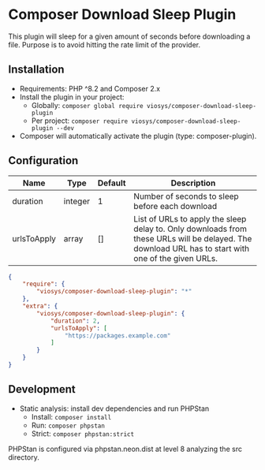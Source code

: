 # Composer Download Sleep Plugin

This plugin will sleep for a given amount of seconds before downloading a file.
Purpose is to avoid hitting the rate limit of the provider.

## Installation

- Requirements: PHP ^8.2 and Composer 2.x
- Install the plugin in your project:
  - Globally: `composer global require viosys/composer-download-sleep-plugin`
  - Per project: `composer require viosys/composer-download-sleep-plugin --dev`
- Composer will automatically activate the plugin (type: composer-plugin).

## Configuration

| Name        | Type    | Default | Description                                                                                                                                         |
|-------------|---------|---------|-----------------------------------------------------------------------------------------------------------------------------------------------------|
| duration    | integer | 1       | Number of seconds to sleep before each download                                                                                                     |
| urlsToApply | array   | []      | List of URLs to apply the sleep delay to. Only downloads from these URLs will be delayed. The download URL has to start with one of the given URLs. |

```json
{
    "require": {
        "viosys/composer-download-sleep-plugin": "*"
    },
    "extra": {
        "viosys/composer-download-sleep-plugin": {
            "duration": 2,
            "urlsToApply": [
                "https://packages.example.com"
            ]
        }
    }
}
```

## Development

- Static analysis: install dev dependencies and run PHPStan
  - Install: `composer install`
  - Run: `composer phpstan`
  - Strict: `composer phpstan:strict`

PHPStan is configured via phpstan.neon.dist at level 8 analyzing the src directory.